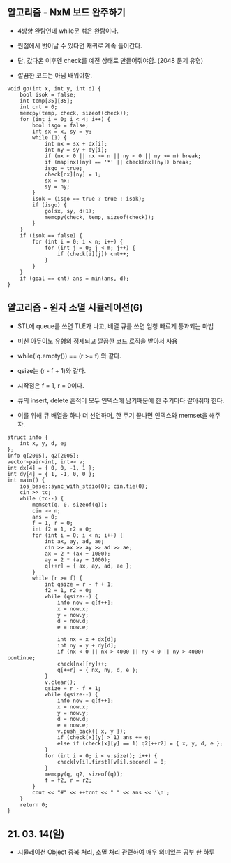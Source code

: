 ## 알고리즘 - NxM 보드 완주하기

 - 4방향 완탐인데 while문 섞은 완탐이다.

 - 원점에서 벗어날 수 있다면 재귀로 계속 들어간다.

 - 단, 갔다온 이후엔 check를 예전 상태로 만들어줘야함. (2048 문제 유형)

 - 깔끔한 코드는 아님 배워야함.

```
void go(int x, int y, int d) {
	bool isok = false;
	int temp[35][35];
	int cnt = 0;
	memcpy(temp, check, sizeof(check));
	for (int i = 0; i < 4; i++) {
		bool isgo = false;
		int sx = x, sy = y;
		while (1) {
			int nx = sx + dx[i];
			int ny = sy + dy[i];
			if (nx < 0 || nx >= n || ny < 0 || ny >= m) break;
			if (map[nx][ny] == '*' || check[nx][ny]) break;
			isgo = true;
			check[nx][ny] = 1;
			sx = nx;
			sy = ny;
		}
		isok = (isgo == true ? true : isok);
		if (isgo) {
			go(sx, sy, d+1);
			memcpy(check, temp, sizeof(check));
		}
	}
	if (isok == false) {
		for (int i = 0; i < n; i++) {
			for (int j = 0; j < m; j++) {
				if (check[i][j]) cnt++;
			}
		}
	}
	if (goal == cnt) ans = min(ans, d);
}
```

## 알고리즘 - 원자 소멸 시뮬레이션(6)

 - STL에 queue를 쓰면 TLE가 나고, 배열 큐를 쓰면 엄청 빠르게 통과되는 마법

 - 미친 아두이노 유형의 정제되고 깔끔한 코드 로직을 받아서 사용

 - while(!q.empty()) == (r >= f) 와 같다.

 - qsize는 (r - f + 1)와 같다.

 - 시작점은 f = 1, r = 0이다.

 - 큐의 insert, delete 흔적이 모두 인덱스에 남기때문에 한 주기마다 갈아줘야 한다.

 - 이를 위해 큐 배열을 하나 더 선언하며, 한 주기 끝나면 인덱스와 memset을 해주자.

```
struct info {
	int x, y, d, e;
};
info q[2005], q2[2005];
vector<pair<int, int>> v;
int dx[4] = { 0, 0, -1, 1 };
int dy[4] = { 1, -1, 0, 0 };
int main() {
	ios_base::sync_with_stdio(0); cin.tie(0);
	cin >> tc;
	while (tc--) {
		memset(q, 0, sizeof(q));
		cin >> n;
		ans = 0;
		f = 1, r = 0;
		int f2 = 1, r2 = 0;
		for (int i = 0; i < n; i++) {
			int ax, ay, ad, ae;
			cin >> ax >> ay >> ad >> ae;
			ax = 2 * (ax + 1000);
			ay = 2 * (ay + 1000);
			q[++r] = { ax, ay, ad, ae };
		}
		while (r >= f) {
			int qsize = r - f + 1;
			f2 = 1, r2 = 0;
			while (qsize--) {
				info now = q[f++];
				x = now.x;
				y = now.y;
				d = now.d;
				e = now.e;
				
				int nx = x + dx[d];
				int ny = y + dy[d];
				if (nx < 0 || nx > 4000 || ny < 0 || ny > 4000) continue;
				check[nx][ny]++;
				q[++r] = { nx, ny, d, e };
			}
			v.clear();
			qsize = r - f + 1;
			while (qsize--) {
				info now = q[f++];
				x = now.x;
				y = now.y;
				d = now.d;
				e = now.e;
				v.push_back({ x, y });
				if (check[x][y] > 1) ans += e;
				else if (check[x][y] == 1) q2[++r2] = { x, y, d, e };
			}
			for (int i = 0; i < v.size(); i++) {
				check[v[i].first][v[i].second] = 0;
			}
			memcpy(q, q2, sizeof(q));
			f = f2, r = r2;
		}
		cout << "#" << ++tcnt << " " << ans << '\n';
	}
	return 0;
}
```

## 21. 03. 14(일)

 - 시뮬레이션 Object 중복 처리, 소멸 처리 관련하여 매우 의미있는 공부 한 하루